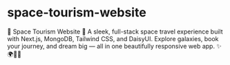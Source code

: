# space-tourism-website
🌌 Space Tourism Website 🚀 A sleek, full-stack space travel experience built with Next.js, MongoDB, Tailwind CSS, and DaisyUI. Explore galaxies, book your journey, and dream big — all in one beautifully responsive web app. ✨🌍👨‍🚀
